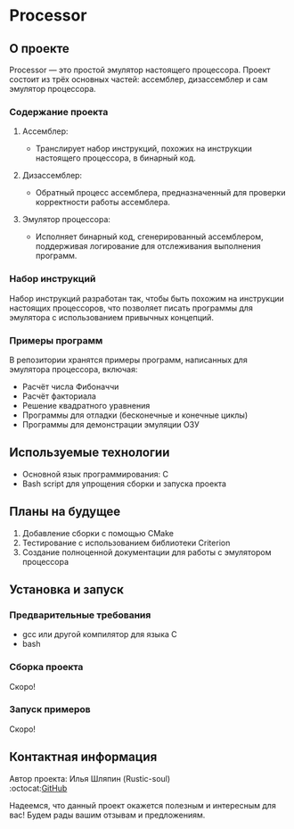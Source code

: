 # Processor

## О проекте

Processor — это простой эмулятор настоящего процессора. Проект состоит из трёх основных частей: ассемблер, дизассемблер и сам эмулятор процессора. 

### Содержание проекта

1. Ассемблер:
   - Транслирует набор инструкций, похожих на инструкции настоящего процессора, в бинарный код.

2. Дизассемблер:
   - Обратный процесс ассемблера, предназначенный для проверки корректности работы ассемблера.

3. Эмулятор процессора:
   - Исполняет бинарный код, сгенерированный ассемблером, поддерживая логирование для отслеживания выполнения программ.

### Набор инструкций

Набор инструкций разработан так, чтобы быть похожим на инструкции настоящих процессоров, что позволяет писать программы для эмулятора с использованием привычных концепций.

### Примеры программ

В репозитории хранятся примеры программ, написанных для эмулятора процессора, включая:

- Расчёт числа Фибоначчи
- Расчёт факториала
- Решение квадратного уравнения
- Программы для отладки (бесконечные и конечные циклы)
- Программы для демонстрации эмуляции ОЗУ

## Используемые технологии

- Основной язык программирования: C
- Bash script для упрощения сборки и запуска проекта

## Планы на будущее

1. Добавление сборки с помощью CMake
2. Тестирование с использованием библиотеки Criterion
3. Создание полноценной документации для работы с эмулятором процессора

## Установка и запуск

### Предварительные требования

- gcc или другой компилятор для языка C
- bash

### Сборка проекта

Скоро!


### Запуск примеров

Скоро!


## Контактная информация

Автор проекта: Илья Шляпин (Rustic-soul)  
:octocat:[GitHub](https://github.com/Rustic-soul)


Надеемся, что данный проект окажется полезным и интересным для вас! Будем рады вашим отзывам и предложениям.
